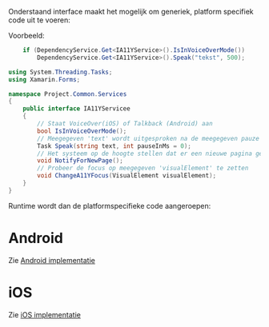 Onderstaand interface maakt het mogelijk om generiek, platform specifiek code uit te voeren:

Voorbeeld:

``` csharp
    if (DependencyService.Get<IA11YService>().IsInVoiceOverMode())
        DependencyService.Get<IA11YService>().Speak("tekst", 500);
```


``` csharp
using System.Threading.Tasks;
using Xamarin.Forms;

namespace Project.Common.Services
{
    public interface IA11YServicee
    {
        // Staat VoiceOver(iOS) of Talkback (Android) aan
        bool IsInVoiceOverMode();
        // Meegegeven 'text' wordt uitgesproken na de meegegeven pauze ('pauseInMs')
        Task Speak(string text, int pauseInMs = 0);
        // Het systeem op de hoogte stellen dat er een nieuwe pagina getoond wordt
        void NotifyForNewPage();
        // Probeer de focus op meegegeven 'visualElement' te zetten
        void ChangeA11YFocus(VisualElement visualElement);
    }
}
```

Runtime wordt dan de platformspecifieke code aangeroepen:

# Android
Zie [Android implementatie](./A11YService_Android.md)

# iOS
Zie [iOS implementatie](./A11YService_iOS.md)